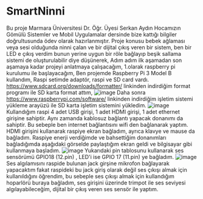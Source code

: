 # SmartNinni
Bu proje Marmara Üniversitesi Dr.  Öğr. Üyesi Serkan Aydın Hocamızın Gömülü Sistemler ve Mobil Uygulamalar dersinde bize kattığı bilgiler doğrultusunda ödev olarak hazırlanmıştır.
Proje konusu bebek ağlaması veya sesi olduğunda ninni çalan ve bir dijital çıkış veren bir sistem, ben  bir LED e çıkış verdim bunun yerine uygun bir röle bağlayıp beşik sallama sistemi de oluşturulabilir diye düşünerek, 
Adım adım ilk aşamadan son aşamaya kadar projeyi anlatmaya çalışacağım,
1.olarak raspberry pi kurulumu ile başlayacağım,
Ben projemde Raspberry Pi 3 Model B kullandım, Raspi setimde adaptör, raspi ve SD card vardı.  https://www.sdcard.org/downloads/formatter/ linkinden indirdiğim format programı ile SD karta format attım, 
![image](https://user-images.githubusercontent.com/107412386/175521020-6c1fb3f4-5bfd-41ab-a152-dc1e67d135fc.png)
Daha sonra https://www.raspberrypi.com/software/ linkinden indirdiğim işletim sistemi yükleme arayüzü ile SD karta işletim sistemini yükledim.
![image](https://user-images.githubusercontent.com/107412386/175521037-2c55be61-270c-4e38-8389-6fd9b5bb5987.png)
Kullandığım raspi 4 adet USB girişi, 1 adet HDMI girişi, 1 adet ethernet girişine sahiptir. Aynı zamanda kablosuz bağlantı yapacak donanımı da sahiptir. Bu sebeple ben internet bağlantısını wifi den bağlanarak yaptım.
HDMI girişini kullanarak raspiye ekran bağladım, ayrıca klavye ve mause da bağladım.
Raspiye enerji verdiğimde ve bahsettiğim donanımları bağladığımda aşağıdaki görselde paylaştığım ekran geldi ve bilgisayar gibi kullanmaya başladım.
![image](https://user-images.githubusercontent.com/107412386/175523255-6fe5cf9c-34f2-4c90-82ad-e9ce55aa776e.png)
Yukarıdaki pin tablosunu kullanarak ses sensörümü GPIO18 (12.pin) , LED'i ise GPIO 17 (11.pin) ye bağladım. 
![image](https://user-images.githubusercontent.com/107412386/175523882-db53f194-a01a-4cf5-bdc9-9e44b5f6ee92.png)
Ses algılamısını raspide bulunan jack girşine mikrofon bağlayarak yapacaktım fakat raspideki bu jack giriş olarak değil ses çıkışı almak için kullanıldığını öğrendim, bu sebeple ses çıkışı almak için kullandığım hoparlörü buraya bağladım, ses girişini üzerinde trimpot ile ses seviyesi algılayabileceğim, dijital bir çıkış veren ses sensör ile yaptım.



